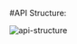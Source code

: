 #API Structure:

![api-structure](https://github.com/rakamin-finaltask/final-task-pbi-rakamin-fullstack-Darren-Arqiarkaan-Dyazfajri-Teddy/assets/134126081/45222607-23d2-42da-8d57-91f48d28a4e0)
